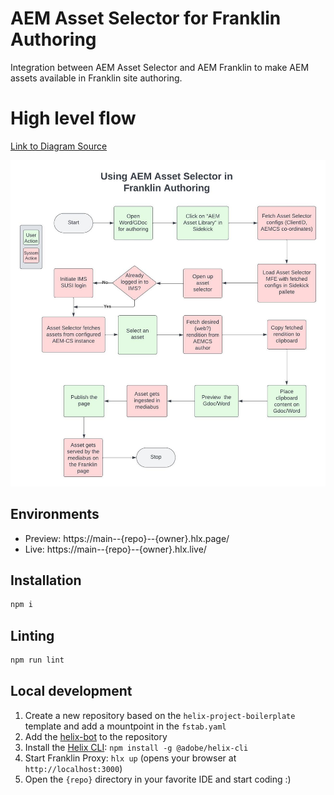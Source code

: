 # AEM Asset Selector for Franklin Authoring
Integration between AEM Asset Selector and AEM Franklin to make AEM assets available in Franklin site authoring.

# High level flow

[Link to Diagram Source](https://lucid.app/lucidchart/d6db1b7d-144f-4ac9-94a2-fce760ed2ca4/edit?viewport_loc=-368%2C-403%2C1899%2C1069%2C0_0&invitationId=inv_cd6848d0-dfc0-4be9-b0cb-3cae5a1ba757)

![High Level Flow](/resources/using-asset-selector-with-franklin.jpeg)

## Environments
- Preview: https://main--{repo}--{owner}.hlx.page/
- Live: https://main--{repo}--{owner}.hlx.live/

## Installation

```sh
npm i
```

## Linting

```sh
npm run lint
```

## Local development

1. Create a new repository based on the `helix-project-boilerplate` template and add a mountpoint in the `fstab.yaml`
1. Add the [helix-bot](https://github.com/apps/helix-bot) to the repository
1. Install the [Helix CLI](https://github.com/adobe/helix-cli): `npm install -g @adobe/helix-cli`
1. Start Franklin Proxy: `hlx up` (opens your browser at `http://localhost:3000`)
1. Open the `{repo}` directory in your favorite IDE and start coding :)

